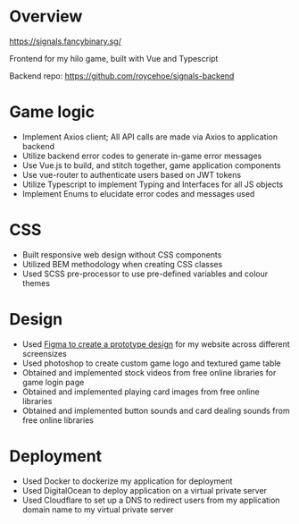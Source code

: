 # Overview
https://signals.fancybinary.sg/

Frontend for my hilo game, built with Vue and Typescript

Backend repo: https://github.com/roycehoe/signals-backend

# Game logic
 - Implement Axios client; All API calls are made via Axios to application backend
 - Utilize backend error codes to generate in-game error messages
 - Use Vue.js to build, and stitch together, game application components
 - Use vue-router to authenticate users based on JWT tokens
 - Utilize Typescript to implement Typing and Interfaces for all JS objects
 - Implement Enums to elucidate error codes and messages used

# CSS
 - Built responsive web design without CSS components
 - Utilized BEM methodology when creating CSS classes
 - Used SCSS pre-processor to use pre-defined variables and colour themes

# Design
 - Used [Figma to create a prototype design](https://www.figma.com/community/file/1085180273187267171) for my website across different screensizes
 - Used photoshop to create custom game logo and textured game table
 - Obtained and implemented stock videos from free online libraries for game login page
 - Obtained and implemented playing card images from free online libraries
 - Obtained and implemented button sounds and card dealing sounds from free online libraries

# Deployment
 - Used Docker to dockerize my application for deployment
 - Used DigitalOcean to deploy application on a virtual private server
 - Used Cloudflare to set up a DNS to redirect users from my application domain name to my virtual private server
